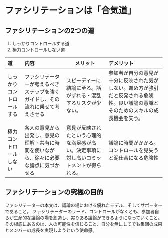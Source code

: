 # ファシリテーションは「合気道」

## ファシリテーションの2つの道
1. しっかりコントロールする道
2. 極力コントロールしない道

| 道                       | 内容                                                                                   | メリット                                                                                 | デメリット                                                                                                                           |
|:-------------------------|:---------------------------------------------------------------------------------------|------------------------------------------------------------------------------------------|:-------------------------------------------------------------------------------------------------------------------------------------|
| しっかりコントロールする | ファシリテーターが考えるべきステップを強くガイドし、その流れに乗せて考えさせる         | スピーディーに結論に至る。話がずれる・混乱するリスクが少ない。                           | 参加者が自分の意見が十分に反映された気がしない。進め方が強引だと反発される危険性。良い議論の意識とそのためのスキルの成長機会を失う。 |
| 極力コントロールしない   | 各人の意見から出発し、意見の理解・共有に時間を使いながら、徐々に必要な論点に気づかせる | 意見が反映されたという心理的な満足感が高い。決定事項に対し高いコミットメントが得られる。 | 議論に時間がかかる。コントロールを見失うと泥仕合になる危険性                                                                         |

## ファシリテーションの究極の目的
ファシリテーターの本文は、議論の場における優れたモデル、そしてサポーターであること。
ファシリテーターのリード、コントロールがなくとも、参加者自らが生産的な議論の場を創造し、実りある議論ができるようになっていくこと。
その根底にあるのは、人の可能性を信じること、自分を無にしてでも集団の成果とメンバーの成長を実現しようという使命感。
